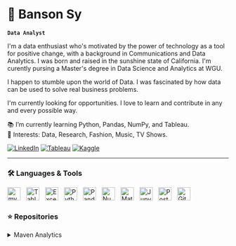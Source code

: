 # 👋 Banson Sy
**`Data Analyst`**

I'm a data enthusiast who's motivated by the power of technology as a tool for positive change, with a background in Communications and Data Analytics. I was born and raised in the sunshine state of California. I'm curently pursing a Master's degree in Data Science and Analytics at WGU. 

I happen to stumble upon the world of Data. I was fascinated by how data can be used to solve real business problems. 

I'm currently looking for opportunities. I love to learn and contribute in any and every possible way.

:books: I’m currently learning Python, Pandas, NumPy, and Tableau.  
:pushpin: Interests: Data, Research, Fashion, Music, TV Shows.

<a href="https://www.linkedin.com/in/bansonsy" target="_blank"><img src="https://img.shields.io/badge/LinkedIn-0077B5?style=for-the-badge&logo=linkedin&logoColor=white" alt="LinkedIn"></a>
<a href="https://public.tableau.com/app/profile/banson.sy" target="_blank"><img src="https://img.shields.io/badge/Tableau-E97627?style=for-the-badge&logo=Tableau&logoColor=white" alt="Tableau"></a>
<a href="https://www.kaggle.com/bansonsy" target="_blank"><img src="https://img.shields.io/badge/Kaggle-20BEFF?style=for-the-badge&logo=Kaggle&logoColor=white" alt="Kaggle"></a>

---

### 🛠️ Languages & Tools

<img align="left" alt="mySQL" width="30px" style="padding-right:10px;" src="https://cdn.jsdelivr.net/npm/devicons@1.8.0/!SVG/mysql.svg" />
<img align="left" alt="Tableau" width="30px" style="padding-right:10px;" src="https://cdn.worldvectorlogo.com/logos/tableau-software.svg" />
<img align="left" alt="Excel" width="30px" style="padding-right:10px;" src="https://upload.wikimedia.org/wikipedia/commons/thumb/3/34/Microsoft_Office_Excel_%282019%E2%80%93present%29.svg/2203px-Microsoft_Office_Excel_%282019%E2%80%93present%29.svg.png" />
<img align="left" alt="Python" width="30px" style="padding-right:10px;" src="https://cdn.jsdelivr.net/gh/devicons/devicon/icons/python/python-plain.svg" />
<img align="left" alt="Pandas" width="30px" style="padding-right:10px;" src="https://upload.wikimedia.org/wikipedia/commons/thumb/2/22/Pandas_mark.svg/1200px-Pandas_mark.svg.png" />
<img align="left" alt="NumPy" width="30px" style="padding-right:10px;" src="https://cdn.worldvectorlogo.com/logos/numpy-1.svg" />
<img align="left" alt="Matoblib" width="30px" style="padding-right:10px;" src="https://upload.wikimedia.org/wikipedia/commons/thumb/8/84/Matplotlib_icon.svg/1200px-Matplotlib_icon.svg.png" />
<img align="left" alt="Jupyter" width="30px" style="padding-right:10px;" src="https://upload.wikimedia.org/wikipedia/commons/thumb/3/38/Jupyter_logo.svg/800px-Jupyter_logo.svg.png" />
<img align="left" alt="PostgreSQL" width="30px" style="padding-right:10px;" src="https://cdn.jsdelivr.net/npm/devicons@1.8.0/!SVG/postgresql.svg" />
<img align="left" alt="GitHub" width="30px" style="padding-right:10px;" src="https://cdn.jsdelivr.net/npm/devicons@1.8.0/!SVG/github.svg" />
</br>

#

### ⭐️ Repositories
<details>
  <summary>Maven Analytics</summary>
  <p><a href="https://www.mavenanalytics.io/path/bi-analyst">Maven Analytics BI Path</a> is a path for aspiring analysts looking to master a powerful stack of tools. Both the SQL and Python courses consists of guided and non-guided projects to add to your portfolio. Below will consists of my work done while taking the course.</p>
  <blockquote>
    <ul>
      <li><a href="https://github.com/bansonsy/Maven-Analytics">Maven Analytics (Temporary)</a></li>
    </ul>
  </blockquote>
</details> 

